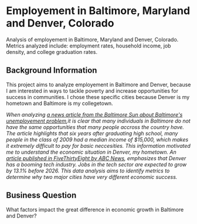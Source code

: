 # Employement in Baltimore, Maryland and Denver, Colorado 
Analysis of employement in Baltimore, Maryland and Denver, Colorado. Metrics analyzed include: employment rates, household income, job density, and college graduation rates.
## Background Information
This project aims to analyze employement in Baltimore and Denver, because I am interested in ways to tackle poverty and increase opportunities for success in communities. I chose these specific cities because Denver is my hometown and Baltimore is my collegetown.

_When analyzing [a news article from the Baltimore Sun about Baltimore's unemployement problem](https://www.baltimoresun.com/opinion/op-ed/bs-ed-op-0115-baltimore-unemployment-20200115-urcqmi467vcqnlw4usgtonzwja-story.html),it is clear that many individuals in Baltimore do not have the same opportunities that many people accross the country have. The article highlights that six years after graduating high school, many people in the class of 2009 had a median income of $15,000, which makes it extremely difficult to pay for basic neccesities. This information motivated me to understand the economic situation in Denver, my hometown. An [article published in FiveThirtyEight by ABC News](https://fivethirtyeight.com/sponsored/denvers-tech-boom/), emphasizes that Denver has a booming tech industry. Jobs in the tech sector are expected to grow by 13.1% before 2026. This data analysis aims to identify metrics to determine why two major cities have very different economic success._
## Business Question
What factors impact the great difference in economic growth in Baltimore and Denver?
